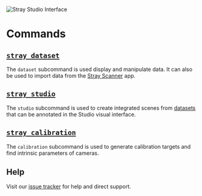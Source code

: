 ![Stray Studio Interface](/images/stray-logo.png)
# Commands

## [`stray dataset`](/commands/dataset.md)
The `dataset` subcommand is used display and manipulate data. It can also be used to import data from the [Stray Scanner](https://www.strayrobots.io/products/scanner) app.

## [`stray studio`](/commands/studio.md)

The `studio` subcommand is used to create integrated scenes from [datasets](/formats/data.md) that can be annotated in the Studio visual interface.

## [`stray calibration`](/commands/calibration.md)
The `calibration` subcommand is used to generate calibration targets and find intrinsic parameters of cameras.


## Help

Visit our [issue tracker](https://github.com/StrayRobots/issues) for help and direct support.